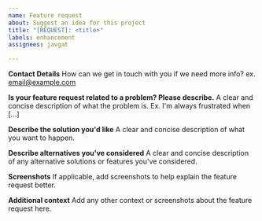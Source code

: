 ```yaml
---
name: Feature request
about: Suggest an idea for this project
title: "[REQUEST]: <title>"
labels: enhancement
assignees: javgat

---
```


**Contact Details**
How can we get in touch with you if we need more info?
ex. email@example.com

**Is your feature request related to a problem? Please describe.**
A clear and concise description of what the problem is. Ex. I'm always frustrated when [...]

**Describe the solution you'd like**
A clear and concise description of what you want to happen.

**Describe alternatives you've considered**
A clear and concise description of any alternative solutions or features you've considered.

**Screenshots**
If applicable, add screenshots to help explain the feature request better.

**Additional context**
Add any other context or screenshots about the feature request here.